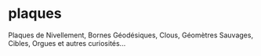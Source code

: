 # plaques
Plaques de Nivellement, Bornes Géodésiques, Clous, Géomètres Sauvages, Cibles, Orgues et autres curiosités...

